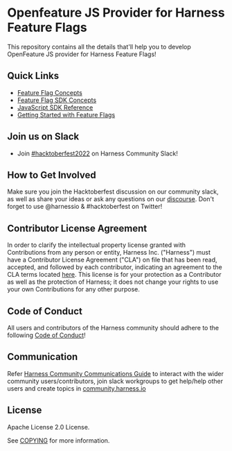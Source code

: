# Openfeature JS Provider for Harness Feature Flags

This repository contains all the details that'll help you to develop OpenFeature JS provider for Harness Feature Flags! 

## Quick Links
- [Feature Flag Concepts](https://ngdocs.harness.io/article/7n9433hkc0-cf-feature-flag-overview)
- [Feature Flag SDK Concepts](https://ngdocs.harness.io/article/rvqprvbq8f-client-side-and-server-side-sdks)
- [JavaScript SDK Reference](https://docs.harness.io/article/bmlvsxhp13-java-script-sdk-references)
- [Getting Started with Feature Flags](https://docs.harness.io/article/0a2u2ppp8s-getting-started-with-feature-flags)

## Join us on Slack
- Join [#hacktoberfest2022](https://harnesscommunity.slack.com/archives/C0422KEFLN7) on Harness Community Slack!

## How to Get Involved

Make sure you join the Hacktoberfest discussion on our community slack, as well as share your ideas or ask any questions on our [discourse](https://community.harness.io). Don't forget to use @harnessio & #hacktoberfest on Twitter! 

## Contributor License Agreement

In order to clarify the intellectual property license granted with Contributions from any person or entity, Harness Inc. ("Harness") must have a Contributor License Agreement ("CLA") on file that has been read, accepted, and followed by each contributor, indicating an agreement to the CLA terms located [here](https://github.com/harness-community/overview/blob/main/Contributor_License_Agreement.md). This license is for your protection as a Contributor as well as the protection of Harness; it does not change your rights to use your own Contributions for any other purpose.

## Code of Conduct

All users and contributors of the Harness community should adhere to the following [Code of Conduct](https://github.com/harness/community/blob/main/CODE_OF_CONDUCT.md)!

## Communication

Refer [Harness Community Communications Guide](https://github.com/harness-community/overview/blob/main/community_communication_guide.rst) to interact with the wider community users/contributors, join slack workgroups to get help/help other users and create topics in [community.harness.io](https://community.harness.io)

## License

Apache License 2.0 License. 

See [COPYING](LICENSE) for more information.
